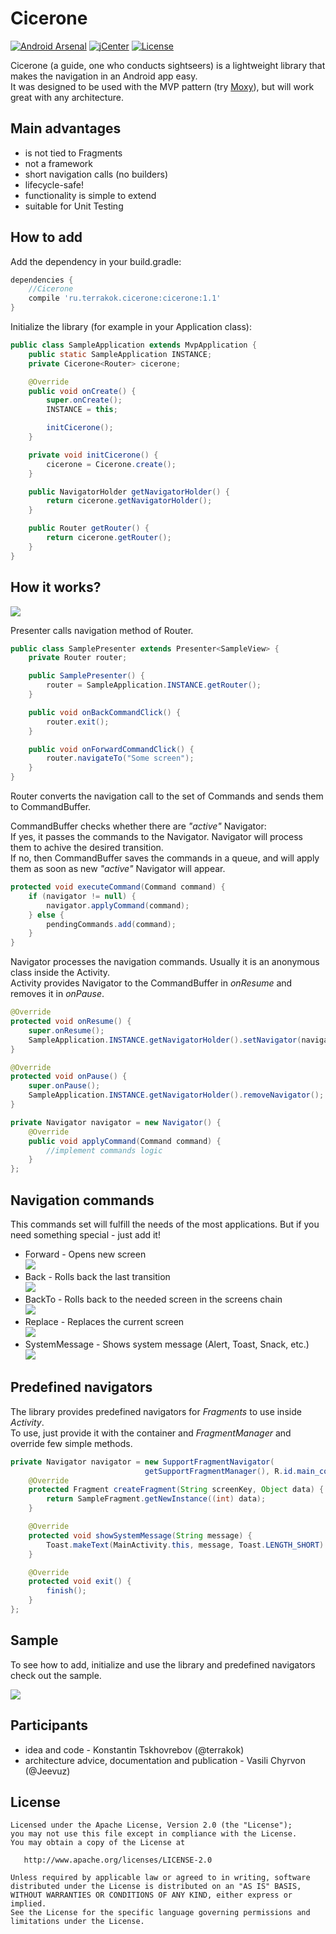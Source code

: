 # Cicerone
[![Android Arsenal](https://img.shields.io/badge/Android%20Arsenal-Cicerone-green.svg?style=true)](https://android-arsenal.com/details/1/4700)
[![jCenter](https://api.bintray.com/packages/terrakok/terramaven/cicerone/images/download.svg)](https://bintray.com/terrakok/terramaven/cicerone/_latestVersion)
[![License](https://img.shields.io/badge/license-APACHE2-blue.svg)](http://choosealicense.com/licenses/apache-2.0/)

Cicerone (a guide, one who conducts sightseers) is a lightweight library that makes the navigation in an Android app easy.  
It was designed to be used with the MVP pattern (try [Moxy](https://github.com/Arello-Mobile/Moxy)), but will work great with any architecture.

## Main advantages
+ is not tied to Fragments
+ not a framework
+ short navigation calls (no builders)
+ lifecycle-safe!
+ functionality is simple to extend
+ suitable for Unit Testing

## How to add
Add the dependency in your build.gradle:
```groovy
dependencies {
    //Cicerone
    compile 'ru.terrakok.cicerone:cicerone:1.1'
}
```

Initialize the library (for example in your Application class):
```java
public class SampleApplication extends MvpApplication {
    public static SampleApplication INSTANCE;
    private Cicerone<Router> cicerone;

    @Override
    public void onCreate() {
        super.onCreate();
        INSTANCE = this;

        initCicerone();
    }

    private void initCicerone() {
        cicerone = Cicerone.create();
    }

    public NavigatorHolder getNavigatorHolder() {
        return cicerone.getNavigatorHolder();
    }

    public Router getRouter() {
        return cicerone.getRouter();
    }
}
```

## How it works?
![](https://habrastorage.org/files/4df/45d/973/4df45d9733fc4ee0a2f0be933de475b1.png)

Presenter calls navigation method of Router.

```java
public class SamplePresenter extends Presenter<SampleView> {
    private Router router;

    public SamplePresenter() {
        router = SampleApplication.INSTANCE.getRouter();
    }

    public void onBackCommandClick() {
        router.exit();
    }

    public void onForwardCommandClick() {
        router.navigateTo("Some screen");
    }
}
```

Router converts the navigation call to the set of Commands and sends them to CommandBuffer.  

CommandBuffer checks whether there are _"active"_ Navigator:  
If yes, it passes the commands to the Navigator. Navigator will process them to achive the desired transition.  
If no, then CommandBuffer saves the commands in a queue, and will apply them as soon as new _"active"_ Navigator will appear.  

```java
protected void executeCommand(Command command) {
    if (navigator != null) {
        navigator.applyCommand(command);
    } else {
        pendingCommands.add(command);
    }
}
```

Navigator processes the navigation commands. Usually it is an anonymous class inside the Activity.  
Activity provides Navigator to the CommandBuffer in _onResume_ and removes it in _onPause_.  

```java
@Override
protected void onResume() {
    super.onResume();
    SampleApplication.INSTANCE.getNavigatorHolder().setNavigator(navigator);
}

@Override
protected void onPause() {
    super.onPause();
    SampleApplication.INSTANCE.getNavigatorHolder().removeNavigator();
}

private Navigator navigator = new Navigator() {
    @Override
    public void applyCommand(Command command) {
        //implement commands logic
    }
};
```

## Navigation commands
This commands set will fulfill the needs of the most applications. But if you need something special - just add it!
+ Forward - Opens new screen  
![](https://habrastorage.org/files/862/77e/b20/86277eb20b574dae8307ac4f64b0f090.png)
+ Back - Rolls back the last transition  
![](https://habrastorage.org/files/059/b63/2d3/059b632d3a7c4515a534b9e5e881c8f0.png)
+ BackTo - Rolls back to the needed screen in the screens chain  
![](https://habrastorage.org/files/a45/4f4/c34/a454f4c340764632ad0669014ad5550d.png)
+ Replace - Replaces the current screen  
![](https://habrastorage.org/files/4ae/95c/fee/4ae95cfee4c04f038ad17d358ab08d07.png)
+ SystemMessage - Shows system message (Alert, Toast, Snack, etc.)  
![](https://habrastorage.org/files/6e7/1a6/4ed/6e71a64edec04079bf33faa7ab39606f.png)

## Predefined navigators
The library provides predefined navigators for _Fragments_ to use inside _Activity_.    
To use, just provide it with the container and _FragmentManager_ and override few simple methods.  
```java
private Navigator navigator = new SupportFragmentNavigator(
                              getSupportFragmentManager(), R.id.main_container) {
    @Override
    protected Fragment createFragment(String screenKey, Object data) {
        return SampleFragment.getNewInstance((int) data);
    }

    @Override
    protected void showSystemMessage(String message) {
        Toast.makeText(MainActivity.this, message, Toast.LENGTH_SHORT).show();
    }

    @Override
    protected void exit() {
        finish();
    }
};
```
## Sample
To see how to add, initialize and use the library and predefined navigators check out the sample.

![](https://habrastorage.org/files/16d/2ee/6e3/16d2ee6e33a0428eb4f0dcab8ce6b294.gif)

## Participants
+ idea and code - Konstantin Tskhovrebov (@terrakok)
+ architecture advice, documentation and publication - Vasili Chyrvon (@Jeevuz)

## License

    Licensed under the Apache License, Version 2.0 (the "License");
    you may not use this file except in compliance with the License.
    You may obtain a copy of the License at

       http://www.apache.org/licenses/LICENSE-2.0

    Unless required by applicable law or agreed to in writing, software
    distributed under the License is distributed on an "AS IS" BASIS,
    WITHOUT WARRANTIES OR CONDITIONS OF ANY KIND, either express or implied.
    See the License for the specific language governing permissions and
    limitations under the License.
